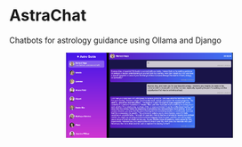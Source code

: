 # AstraChat

Chatbots for astrology guidance using Ollama and Django

<div align="center">
  <img src="chat.png" width="300"/>
</div>
